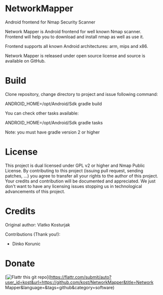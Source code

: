 # NetworkMapper
Android frontend for Nmap Security Scanner

Network Mapper is Android frontend for well known Nmap scanner. Frontend will help you to download and install nmap as well as use it. 

Frontend supports all known Android architectures: arm, mips and x86. 

Network Mapper is released under open source license and source is available on GitHub.

# Build

Clone repository, change directory to project and issue following command:

ANDROID_HOME=/opt/Android/Sdk gradle build

You can check other tasks available:

ANDROID_HOME=/opt/Android/Sdk gradle tasks

Note: you must have gradle version 2 or higher 

# License

This project is dual licensed under GPL v2 or higher and Nmap Public License. By contributing to this project (issuing pull request, sending patches, ...) you agree to transfer all your rights to the author of this project. Your credits and contribution will be documented and appreciated. We just don't want to have any licensing issues stopping us in technological advancements of this project. 

# Credits

Original author: Vlatko Kosturjak

Contributions (Thank you!):

- Dinko Korunic

# Donate

[![Flattr this git repo](http://api.flattr.com/button/flattr-badge-large.png)](https://flattr.com/submit/auto?user_id=kost&url=https://github.com/kost/NetworkMapper&title=Network Mapper&language=&tags=github&category=software) 

